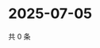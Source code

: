 # 2025-07-05

共 0 条

<!-- BEGIN ZHIHUQUESTIONS -->
<!-- 最后更新时间 Sat Jul 05 2025 15:10:51 GMT+0800 (China Standard Time) -->

<!-- END ZHIHUQUESTIONS -->
